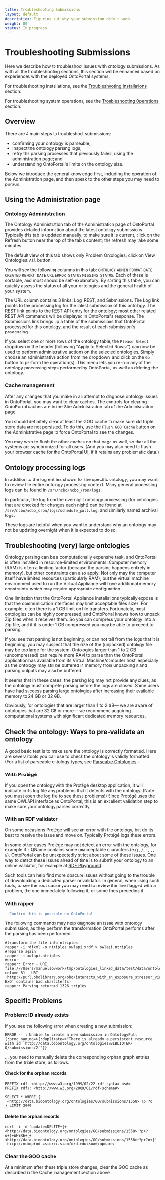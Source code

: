 ```yaml
---
title: Troubleshooting Submissions
layout: default
description: Figuring out why your submission didn't work
weight: 80
status: In progress
---
```


# Troubleshooting Submissions

Here we describe how to troubleshoot issues with ontology submissions. 
As with all the troubleshooting sections, 
this section will be enhanced based on experiences with the deployed OntoPortal systems.

For troubleshooting installations, see the <a href="../../steps/troubleshooting_installations">Troubleshooting Installations</a> section.

For troubleshooting system operations, see the <a href="../../management/troubleshooting_operations">Troubleshooting Operations</a> section.

## Overview

There are 4 main steps to troubleshoot submissions:
* confirming your ontology is parseable;
* inspect the ontology parsing logs;
* retry the parsing processes that previously failed, using the administration page; and
* understanding OntoPortal's limits on the ontology size.

Below we introduce the general knowledge first, including the operation of the Administration page,
and then speak to the other steps you may need to pursue.

## Using the Administration page

### Ontology Administration

The Ontology Administration tab of the Administration page of OntoPortal provides detailed information about the latest ontology submissions.
Typically this tab is updated manually; to make sure it is current, 
click on the Refresh button near the top of the tab's content; the refresh may take some minutes.

The default view of this tab shows only Problem Ontologies; click on View Ontologies: `All` button. 

You will see the following columns in this tab: 
`ONTOLOGY`	`ADMIN`	`FORMAT`	`DATE CREATED`	`REPORT DATE`	`URL`	`ERROR STATUS`	`MISSING STATUS`.
Each of these is sortable, and most should be self-explanatory.
By sorting this table, you can quickly assess the status of all your ontologies
and the general health of your system. 

The URL column contains 3 links: Log, REST, and Submissions.
The Log link points to the processing log for the latest submission of this ontology.
The REST link points to the REST API entry for the ontology; 
most other related REST API commands will be displayed in OntoPortal's response.
The Submissions link brings up a table of the submissions that OntoPortal processed for this ontology, 
and the result of each submission's processing.

If you select one or more rows of the ontology table,
the `Please Select` dropdown in the header (following "Apply to Selected Rows:") 
can now be used to perform administrative actions on the selected ontologies.
Simply choose an administrative action from the dropdown,
and click on the `Go` button to perform the operation(s).
This menu lets you re-run any of the ontology processing steps performed by OntoPortal,
as well as deleting the ontology.

### Cache management

After any changes that you make in an attempt to diagnose ontology issues in OntoPortal, 
you may want to clear caches. 
The controls for clearing OntoPortal caches are in the Site Administration tab 
of the Administration page.

You should definitely clear at least the GOO cache to make sure old triple store data are not persisted.
To do this, use the `Flush GOO Cache` button on the Administrative page to force OntoPortal to see the changes.

You may wish to flush the other caches on that page as well, so that all the systems are synchronized for all users.
(And you may also need to flush your browser cache for the OntoPortal UI, if it retains any problematic data.)

## Ontology processing logs

In addition to the log entries shown for the specific ontology,
you may want to review the entire ontology processing context.
Many general processing logs can be found in `/srv/ncbo/ncbo_cron/logs`.

In particular, the log from the overnight ontology processing
(for ontologies that are checked for changes each night)
can be found at `/srv/ncbo/ncbo_cron/logs/schedule_pull.log`, 
and similarly named archival logs. 

These logs are helpful when you want to understand why an ontology
may not be updating overnight when it is expected to do so.

## Troubleshooting (very) large ontologies

Ontology parsing can be a computationally expensive task, and OntoPortal is often installed in resource-limited environments.
Computer memory (RAM) is often a limiting factor
(because the parsing happens entirely in memory), but other constraints can also apply.
Not only may the computer itself have limited resources (particularly RAM), 
but the virtual machine environment used to run the Virtual Appliance will have additional memory constraints,
which may require appropriate configuration.

One limitation that the OntoPortal Appliance installations typically expose 
is that the communication interfaces may limit acceptable files sizes.
For example, often there is a 1 GB limit on file transfers.
Fortunately, most ontologies can be highly compressed, 
and OntoPortal knows how to unpack Zip files when it receives them.
So you can compress your ontology into a Zip file, 
and if it is under 1 GB compressed you may be able to proceed to parsing.

If you see that parsing is not beginning, or can not tell from the logs that it is beginning,
you may suspect that the size of the (unpacked) ontology file may be too large for the system.
Ontologies larger than 1 to 2 GB (uncompressed) can require more RAM to parse
than the OntoPortal application has available from its Virtual Machine/computer host, 
especially as the ontology may still be buffered in memory from unpacking it 
and parsing outputs may also be buffered.

It seems that in these cases, the parsing log may not provide any clues,
as the ontology must complete parsing before the logs are closed.
Some users have had success parsing large ontologies 
after increasing their available memory to 24 GB or 32 GB.

Obviously, for ontologies that are larger than 1 to 2 GB—
we are aware of ontologies that are 32 GB or more—
we recommend acquiring computational systems with significant dedicated memory resources.

## Check the ontology: Ways to pre-validate an ontology

A good basic test is to make sure the ontology is correctly formatted. 
Here are several tools you can use to check the ontology is validly formatted.
(For a list of parseable ontology types, see [Parseable Ontologies](../parseable_ontologies/).)


### With Protégé

If you open the ontology with the Protégé desktop application, 
it will indicate in its log file any problems that it detects with the ontology.
(Note you must open the log file to see these problems!)
Since Protégé uses the same OWLAPI interface as OntoPortal,
this is an excellent validation step to make sure your ontology parses correctly.

### With an RDF validator

On some occasions Protégé will see an error with the ontology, 
but do its best to resolve the issue and move on. Typically Protégé logs these errors.

In some other cases Protégé may not detect an error with the ontology,
for example if a QName contains some unacceptable characters (e.g., `/`, `:`, `,`, `&`).
OntoPortal can be unexpectedly strict about some of these issues.
One way to detect these issues ahead of time is to submit your ontology
to an online validator, for example at [RDF Playground](http://rdfplayground.dcc.uchile.cl/).

Such tools can help find more obscure issues without going to the trouble of 
downloading a dedicated parser or validator. 
In general, when using such tools, to see the root cause 
you may need to review the line flagged with a problem, 
the one immediately following it, or some lines preceding it.

### With rapper

```diff
- Confirm this is possible on OntoPortal
```

The following commands may help diagnose an issue with ontology submission, 
as they perform the transformation OntoPortal performs after the parsing has been performed.

```
#transform the file into ntriples
rapper -i rdfxml -o ntriples owlapi.xrdf > owlapi.ntriples
#reparse again
rapper -i owlapi.ntriples
#error
rapper: Error - URI file:///Users/manuelso/work/tmp/ontologies_linked_data/test/data/ontology_files/repo/EXOTEST/43/x.nt:19 column 81 - URI 'http://purl.obolibrary.org/obo/interacts_with_an_exposure_stressor_via ExO' contains bad character(s)
rapper: Parsing returned 1326 triples
```

## Specific Problems

### Problem: ID already exists

If you see the following error when creating a new submission:

```
ERROR -- : Unable to create a new submission in OntologyPull: 
{:proc_naming=>{:duplicate=>"There is already a persistent resource with id `http://data.bioontology.org/ontologies/BIBLIOTEK-O/submissions/2`"}}
```

... you need to manually delete the corresponding orphan graph entries from the triple store, as follows.

#### Check for the orphan records

```
PREFIX rdf: <http://www.w3.org/1999/02/22-rdf-syntax-ns#>
PREFIX rdfs: <http://www.w3.org/2000/01/rdf-schema#>

SELECT * WHERE {
 <http://data.bioontology.org/ontologies/GO/submissions/1558> ?p ?o
} LIMIT 2000
```

#### Delete the orphan records

```
curl -i -d 'update=DELETE+{+<http://data.bioontology.org/ontologies/GO/submissions/1558>+?p+?o+}+WHERE+{+<http://data.bioontology.org/ontologies/GO/submissions/1558>+?p+?o+}' 'http://ncboprod-4store1.stanford.edu:8080/update/'
```

### Clear the GOO cache

At a minimum after these triple store changes, clear the GOO cache as described in the Cache management section above.




